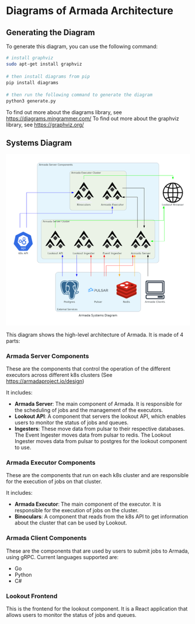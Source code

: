# Diagrams of Armada Architecture

## Generating the Diagram

To generate this diagram, you can use the following command:

```bash
# install graphviz
sudo apt-get install graphviz

# then install diagrams from pip
pip install diagrams

# then run the following command to generate the diagram
python3 generate.py
```

To find out more about the diagrams library, see https://diagrams.mingrammer.com/
To find out more about the graphviz library, see https://graphviz.org/

## Systems Diagram

![Systems Diagram](armada-system.png)

This diagram shows the high-level architecture of Armada. It is made of 4 parts:

### Armada Server Components

These are the components that control the operation of the different executors across different k8s clusters (See https://armadaproject.io/design)

It includes:
- **Armada Server**: The main component of Armada. It is responsible for the scheduling of jobs and the management of the executors.
- **Lookout API**: A component that servers the lookout API, which enables users to monitor the status of jobs and queues.
- **Ingesters**: These move data from pulsar to their respective databases. The Event Ingester moves data from pulsar to redis. The Lookout Ingester moves data from pulsar to postgres for the lookout component to use.

### Armada Executor Components

These are the components that run on each k8s cluster and are responsible for the execution of jobs on that cluster.

It includes:
- **Armada Executor**: The main component of the executor. It is responsible for the execution of jobs on the cluster.
- **Binoculars**: A component that reads from the k8s API to get information about the cluster that can be used by Lookout.

### Armada Client Components

These are the components that are used by users to submit jobs to Armada, using gRPC. Current languages supported are:
- Go
- Python
- C#

### Lookout Frontend

This is the frontend for the lookout component. It is a React application that allows users to monitor the status of jobs and queues.







